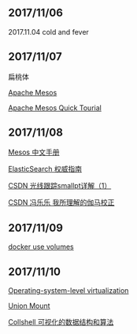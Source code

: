 ## 2017/11/06

2017.11.04 cold and fever

## 2017/11/07

扁桃体

[Apache Mesos](http://mesos.apache.org/)

[Apache Mesos Quick Tourial](https://www.ctolib.com/docs-Apache-Mesos-c-172996.html)

## 2017/11/08

[Mesos 中文手册](https://www.gitbook.com/book/mesos-cn/mesos-cn/details)

[ElasticSearch 权威指南](https://www.gitbook.com/book/fuxiaopang/learnelasticsearch/details)

[CSDN 光线跟踪smallpt详解（1）](http://blog.csdn.net/a380880304/article/details/69681128)

[CSDN 冯乐乐 我所理解的伽马校正](http://blog.csdn.net/candycat1992/article/details/46228771)

## 2017/11/09

[docker use volumes](https://docs.docker.com/engine/admin/volumes/volumes/)

## 2017/11/10

[Operating-system-level virtualization](https://en.wikipedia.org/wiki/Operating-system-level_virtualization)

[Union Mount](https://en.wikipedia.org/wiki/Union_mount)

[Collshell 可视化的数据结构和算法](https://coolshell.cn/articles/4671.html)
